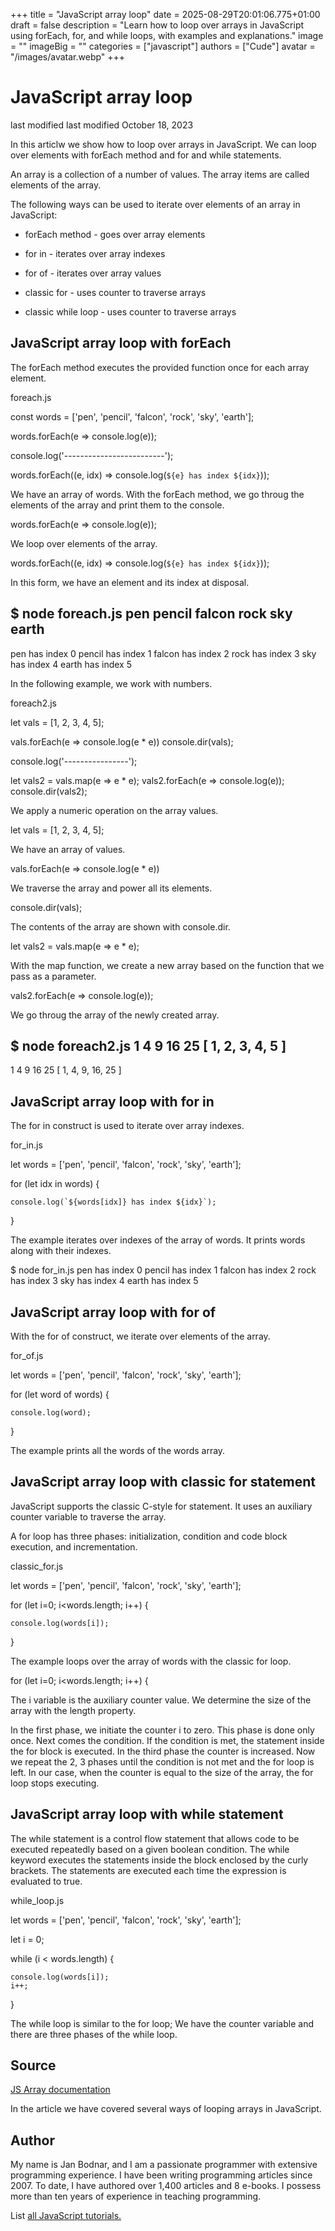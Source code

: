+++
title = "JavaScript array loop"
date = 2025-08-29T20:01:06.775+01:00
draft = false
description = "Learn how to loop over arrays in JavaScript using forEach, for, and while loops, with examples and explanations."
image = ""
imageBig = ""
categories = ["javascript"]
authors = ["Cude"]
avatar = "/images/avatar.webp"
+++

# JavaScript array loop

last modified last modified October 18, 2023

 

In this articlw we show how to loop over arrays in JavaScript. We can loop over
elements with forEach method and for and while statements. 

An array is a collection of a number of values. The array items are called
elements of the array. 

The following ways can be used to iterate over elements of an array in
JavaScript:

  - forEach method - goes over array elements

  - for in - iterates over array indexes

  - for of - iterates over array values

  - classic for - uses counter to traverse arrays

  - classic while loop - uses counter to traverse arrays

## JavaScript array loop with forEach

The forEach method executes the provided function once for each
array element.

foreach.js
  

const words = ['pen', 'pencil', 'falcon', 'rock', 'sky', 'earth'];

words.forEach(e =&gt; console.log(e));

console.log('-------------------------');

words.forEach((e, idx) =&gt; console.log(`${e} has index ${idx}`));

We have an array of words. With the forEach method, we go throug 
the elements of the array and print them to the console.

words.forEach(e =&gt; console.log(e));

We loop over elements of the array.

words.forEach((e, idx) =&gt; console.log(`${e} has index ${idx}`));

In this form, we have an element and its index at disposal.

$ node foreach.js 
pen
pencil
falcon
rock
sky
earth
-------------------------
pen has index 0
pencil has index 1
falcon has index 2
rock has index 3
sky has index 4
earth has index 5

In the following example, we work with numbers.

foreach2.js
  

let vals = [1, 2, 3, 4, 5];

vals.forEach(e =&gt; console.log(e * e))
console.dir(vals);

console.log('----------------');

let vals2 = vals.map(e =&gt; e * e);
vals2.forEach(e =&gt; console.log(e));
console.dir(vals2);

We apply a numeric operation on the array values.

let vals = [1, 2, 3, 4, 5];

We have an array of values.

vals.forEach(e =&gt; console.log(e * e))

We traverse the array and power all its elements.

console.dir(vals);

The contents of the array are shown with console.dir.

let vals2 = vals.map(e =&gt; e * e);

With the map function, we create a new array based on the function
that we pass as a parameter.

vals2.forEach(e =&gt; console.log(e));

We go throug the array of the newly created array.

$ node foreach2.js 
1
4
9
16
25
[ 1, 2, 3, 4, 5 ]
----------------
1
4
9
16
25
[ 1, 4, 9, 16, 25 ]

## JavaScript array loop with for in

The for in construct is used to iterate over array indexes.

for_in.js
  

let words = ['pen', 'pencil', 'falcon', 'rock', 'sky', 'earth'];

for (let idx in words) {

    console.log(`${words[idx]} has index ${idx}`);
}

The example iterates over indexes of the array of words. It prints words along
with their indexes.

$ node for_in.js 
pen has index 0
pencil has index 1
falcon has index 2
rock has index 3
sky has index 4
earth has index 5

## JavaScript array loop with for of

With the for of construct, we iterate over elements of the array.

for_of.js
  

let words = ['pen', 'pencil', 'falcon', 'rock', 'sky', 'earth'];

for (let word of words) {

    console.log(word);
}

The example prints all the words of the words array.

## JavaScript array loop with classic for statement

JavaScript supports the classic C-style for statement. It uses an auxiliary
counter variable to traverse the array. 

A for loop has three phases: initialization, condition and code block execution,
and incrementation. 

classic_for.js
  

let words = ['pen', 'pencil', 'falcon', 'rock', 'sky', 'earth'];

for (let i=0; i&lt;words.length; i++) {

    console.log(words[i]);
}

The example loops over the array of words with the classic for loop.

for (let i=0; i&lt;words.length; i++) {

The i variable is the auxiliary counter value. We determine the
size of the array with the length property. 

In the first phase, we initiate the counter i to zero. This phase
is done only once. Next comes the condition. If the condition is met, the
statement inside the for block is executed. In the third phase the counter is
increased. Now we repeat the 2, 3 phases until the condition is not met and the
for loop is left. In our case, when the counter is equal to the size of the
array, the for loop stops executing. 

## JavaScript array loop with while statement

The while statement is a control flow statement that allows code to be executed
repeatedly based on a given boolean condition. The while keyword executes the
statements inside the block enclosed by the curly brackets. The statements are
executed each time the expression is evaluated to true. 

while_loop.js
  

let words = ['pen', 'pencil', 'falcon', 'rock', 'sky', 'earth'];

let i = 0;

while (i &lt; words.length) {

    console.log(words[i]);
    i++;
}

The while loop is similar to the for loop; We have the counter variable and
there are three phases of the while loop.

## Source

[JS Array documentation](https://developer.mozilla.org/en-US/docs/Web/JavaScript/Reference/Global_Objects/Array)

In the article we have covered several ways of looping arrays in JavaScript.

## Author

My name is Jan Bodnar, and I am a passionate programmer with extensive
programming experience. I have been writing programming articles since 2007.
To date, I have authored over 1,400 articles and 8 e-books. I possess more
than ten years of experience in teaching programming.

List [all JavaScript tutorials.](/all/#js)
